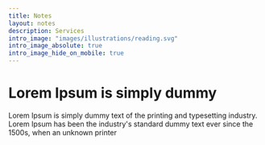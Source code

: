 ```yaml
---
title: Notes
layout: notes
description: Services
intro_image: "images/illustrations/reading.svg"
intro_image_absolute: true
intro_image_hide_on_mobile: true
---
```


# Lorem Ipsum is simply dummy

Lorem Ipsum is simply dummy text of the printing and typesetting industry. Lorem Ipsum has been the industry's standard dummy text ever since the 1500s, when an unknown printer 
